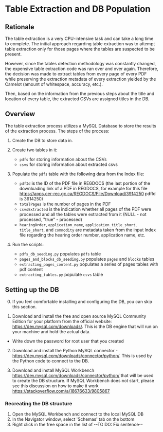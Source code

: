 # Table Extraction and DB Population

## Rationale

The table extraction is a very CPU-intensive task and can take a long time to complete.
The initial approach regarding table extraction was to attempt table extraction only for those pages where the tables are suspected to be present.


However, since the tables detection methodology was constantly changed, the expensive table extraction code was ran over and over again. Therefore, the decision was made to extract tables from every page of every PDF while preserving the extraction metadata of every extraction yielded by the Camelot (amount of whitespace, accuracy, etc.).

Then, based on the information from the previous steps about the title and location of every table, the extracted CSVs are assigned titles in the DB.

## Overview

The table extraction process utilizes a MySQL Database to store the results of the extraction process. The steps of the process:
1. Create the DB to store data in.
2. Create two tables in it:
    * `pdfs` for storing information about the CSVs
    * `csvs` for storing information about extracted csvs

3. Populate the `pdfs` table with the following data from the Index file:
    * `pdfId` is the ID of the PDF file in REGDOCS (the last portion of the downloading link of a PDF in REGDOCS, for example for this file https://apps.cer-rec.gc.ca/REGDOCS/File/Download/3914250 pdfId is 3914250)
    * `totalPages` is the number of pages in the PDF
    * `csvsExtracted` is the indication whether all pages of the PDF were processed and all the tables were extracted from it (NULL - not processed, "true" - processed)
    * `hearingOrder`, `application_name`, `application_title_short`, `title_short`, and `commodity` are metadata taken from the input Index file regarding the hearing order number, application name, etc.

4. Run the scripts:
    * `pdfs_db_seeding.py` populates `pdfs` table
    * `pages_and_blocks_db_seeding.py` populates `pages` and `blocks` tables
    * `extracting_pages_content.py` populates a series of pages tables with pdf content
    * `extracting_tables.py` populate `csvs` table

## Setting up the DB

0. If you feel comfortable installing and configuring the DB, you can skip this section.

1. Download and install the free and open source MySQL Community Edition for your platform from the official website: https://dev.mysql.com/downloads/. This is the DB engine that will run on your machine and hold the actual data.
* Write down the password for root user that you created

2. Download and install the Python MySQL connector - https://dev.mysql.com/downloads/connector/python/. This is used by the Python code to connect to the DB.


3. Download and install MySQL Workbench https://dev.mysql.com/downloads/connector/python/ that will be used to create the DB structure. If MySQL Workbench does not start, please see this discussion on how to make it work https://stackoverflow.com/a/18676633/9805867

### Recreating the DB structure

1. Open the MySQL Workbench and connect to the local MySQL DB
2. In the Navigator window, select 'Schemas' tab on the bottom
3. Right click in the free space in the list of --TO DO: Fix sentence--
